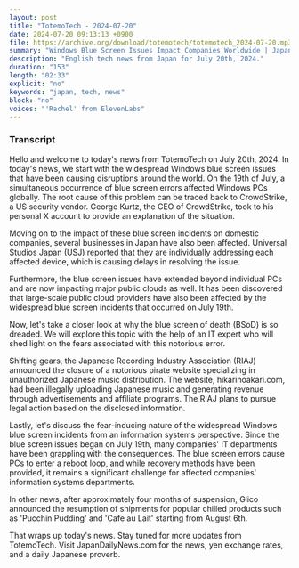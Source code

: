 ```yaml
---
layout: post
title: "TotemoTech - 2024-07-20"
date: 2024-07-20 09:13:13 +0900
file: https://archive.org/download/totemotech/totemotech_2024-07-20.mp3
summary: "Windows Blue Screen Issues Impact Companies Worldwide | Japanese Piracy Website Shut Down, & more…"
description: "English tech news from Japan for July 20th, 2024."
duration: "153"
length: "02:33"
explicit: "no"
keywords: "japan, tech, news"
block: "no"
voices: "'Rachel' from ElevenLabs"
---
```


### Transcript

Hello and welcome to today's news from TotemoTech on July 20th, 2024. In today's news, we start with the widespread Windows blue screen issues that have been causing disruptions around the world. On the 19th of July, a simultaneous occurrence of blue screen errors affected Windows PCs globally. The root cause of this problem can be traced back to CrowdStrike, a US security vendor. George Kurtz, the CEO of CrowdStrike, took to his personal X account to provide an explanation of the situation.

Moving on to the impact of these blue screen incidents on domestic companies, several businesses in Japan have also been affected. Universal Studios Japan (USJ) reported that they are individually addressing each affected device, which is causing delays in resolving the issue.

Furthermore, the blue screen issues have extended beyond individual PCs and are now impacting major public clouds as well. It has been discovered that large-scale public cloud providers have also been affected by the widespread blue screen incidents that occurred on July 19th.

Now, let's take a closer look at why the blue screen of death (BSoD) is so dreaded. We will explore this topic with the help of an IT expert who will shed light on the fears associated with this notorious error.

Shifting gears, the Japanese Recording Industry Association (RIAJ) announced the closure of a notorious pirate website specializing in unauthorized Japanese music distribution. The website, hikarinoakari.com, had been illegally uploading Japanese music and generating revenue through advertisements and affiliate programs. The RIAJ plans to pursue legal action based on the disclosed information.

Lastly, let's discuss the fear-inducing nature of the widespread Windows blue screen incidents from an information systems perspective. Since the blue screen issues began on July 19th, many companies' IT departments have been grappling with the consequences. The blue screen errors cause PCs to enter a reboot loop, and while recovery methods have been provided, it remains a significant challenge for affected companies' information systems departments.

In other news, after approximately four months of suspension, Glico announced the resumption of shipments for popular chilled products such as 'Pucchin Pudding' and 'Cafe au Lait' starting from August 6th.

That wraps up today's news. Stay tuned for more updates from TotemoTech.   Visit JapanDailyNews.com for the news, yen exchange rates, and a daily Japanese proverb.
